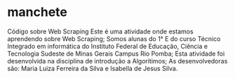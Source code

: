 # manchete
Código sobre  Web Scraping
Este é uma atividade onde estamos aprendendo sobre Web Scraping;
Somos alunas do 1° E do curso Técnico Integrado em informática do Instituto Federal de Educação, Ciência e Tecnologia Sudeste de Minas Gerais Campus Rio Pomba;
Esta atividade foi desenvolvida na disciplina de introdução a Algoritimos;
As desenvolvedoras são: Maria Luiza Ferreira da Silva e Isabella de Jesus Silva.

